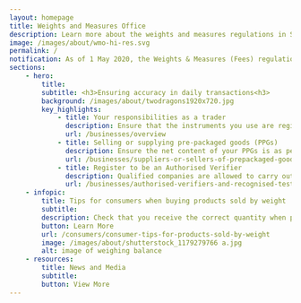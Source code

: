 ```yaml
---
layout: homepage
title: Weights and Measures Office
description: Learn more about the weights and measures regulations in Singapore.
image: /images/about/wmo-hi-res.svg
permalink: /
notification: As of 1 May 2020, the Weights & Measures (Fees) regulations have been revised to reflect the lowered costs of verifying weighing and measuring instruments. To learn more, click <a href= "/news-and-media/circulars/changes-to-the-weights-and-measures-fee"> here</a>.
sections:
    - hero:
        title: 
        subtitle: <h3>Ensuring accuracy in daily transactions<h3>
        background: /images/about/twodragons1920x720.jpg
        key_highlights:
            - title: Your responsibilities as a trader
              description: Ensure that the instruments you use are registered and verified to be accurate
              url: /businesses/overview
            - title: Selling or supplying pre-packaged goods (PPGs)
              description: Ensure the net content of your PPGs is as per stated on the package or label
              url: /businesses/suppliers-or-sellers-of-prepackaged-goods
            - title: Register to be an Authorised Verifier
              description: Qualified companies are allowed to carry out the verification of weighing and measuring instruments for trade use
              url: /businesses/authorised-verifiers-and-recognised-testing-laboratories
    - infopic:
        title: Tips for consumers when buying products sold by weight
        subtitle: 
        description: Check that you receive the correct quantity when purchasing good sold by weight.
        button: Learn More
        url: /consumers/consumer-tips-for-products-sold-by-weight
        image: /images/about/shutterstock_1179279766 a.jpg
        alt: image of weighing balance
    - resources:
        title: News and Media
        subtitle:
        button: View More
---
```


